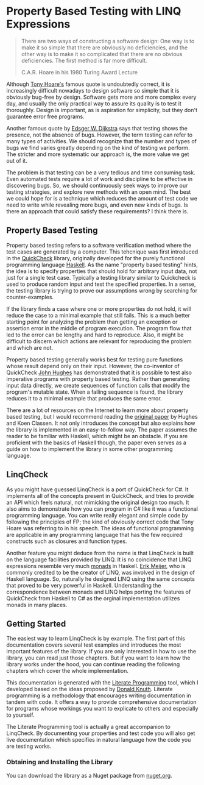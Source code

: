 ﻿# Property Based Testing with LINQ Expressions

> There are two ways of constructing a software design: One way is to make it 
> so simple that there are obviously no deficiencies, and the other way is to 
> make it so complicated that there are no obvious deficiencies. The first 
> method is far more difficult. 
> 
> C.A.R. Hoare in his 1980 Turing Award Lecture

Although [Tony Hoare's](https://en.wikipedia.org/wiki/Tony_Hoare) famous quote 
is undoubtedly correct, it is increasingly difficult nowadays to design software 
so simple that it is obviously bug-free by design. Software gets more and 
more complex every day, and usually the only practical way to assure its quality 
is to test it thoroughly. Design is important, as is aspiration for simplicity, 
but they don't guarantee error free programs.

Another famous quote by [Edsger W. Dijkstra](https://en.wikipedia.org/wiki/Edsger_W._Dijkstra) 
says that testing shows the presence, not the absence of bugs. However, the 
term testing can refer to many types of activities. We should recognize that 
the number and types of bugs we find varies greatly depending on the kind of 
testing we perform. The stricter and more systematic our approach is, the more 
value we get out of it.

The problem is that testing can be a very tedious and time consuming task. Even
automated tests require a lot of work and discipline to be effective in
discovering bugs. So, we should continuously seek ways to improve our testing 
strategies, and explore new methods with an open mind. The best we could hope
for is a technique which reduces the amount of test code we need to write while 
revealing more bugs, and even new kinds of bugs. Is there an approach that 
could satisfy these requirements? I think there is.

## Property Based Testing

Property based testing refers to a software verification method where the
test cases are generated by a computer. This tehcnique was first introduced in 
the [QuickCheck](https://en.wikipedia.org/wiki/QuickCheck) library, 
originally developed for the purely functional programming language 
[Haskell](https://www.haskell.org/). As the name "property based testing" hints, 
the idea is to specify properties that should hold for arbitrary input data,
not just for a single test case. Typically a testing library similar to 
Quickcheck is used to produce random input and test the specified properties. 
In a sense, the testing library is trying to prove our assumptions wrong by 
searching for counter-examples.

If the library finds a case where one or more properties do not hold, it will 
reduce the case to a minimal example that still fails. This is a much better 
starting point for analyzing the problem than getting an exception or 
assertion error in the middle of program execution. The program flow that led 
to the error can be lengthy and hard to reproduce. Also, it  might be difficult 
to discern which actions are relevant for reproducing the problem and which 
are not.

Property based testing generally works best for testing pure functions
whose result depend only on their input. However, the co-inventor of QuickCheck 
[John Hughes](https://en.wikipedia.org/wiki/John_Hughes_(computer_scientist))
has demonstrated that it is possible to test also imperative programs with
property based testing. Rather than generating input data directly, we create 
sequences of function calls that modify the program's mutable state. When a 
failing sequence is found, the library reduces it to a minimal example that 
produces the same error.

There are a lot of resources on the Internet to learn more about property
based testing, but I would recommend reading the
[original paper](http://www.eecs.northwestern.edu/~robby/courses/395-495-2009-fall/quick.pdf)
by Hughes and Koen Classen. It not only introduces the concept but also
explains how the library is implemented in an easy-to-follow way. The paper 
assumes the reader to be familiar with Haskell, which might be an obstacle. 
If you are proficient with the basics of Haskell though, the paper even 
serves as a guide on how to implement the library in some other programming 
language.

## LinqCheck

As you might have guessed LinqCheck is a port of QuickCheck for C#. It 
implements all of the concepts present in QuickCheck, and tries to provide 
an API which feels natural, not mimicking the original design too much. It 
also aims to demonstrate how you can program in C# like it was a functional 
programming language. You can write really elegant and simple code by following
the principles of FP; the kind of obviously correct code that Tony Hoare was 
referring to in his speech. The ideas of functional programming are applicable 
in any programming language that has the few required constructs such as 
closures and function types.

Another feature you might deduce from the name is that LinqCheck is built on 
the language facilities provided by LINQ. It is no coincidence that LINQ 
expressions resemble very much [monads](https://en.wikipedia.org/wiki/Monad_(functional_programming)) 
in Haskell. [Erik Meijer](https://en.wikipedia.org/wiki/Erik_Meijer_(computer_scientist)),
who is commonly credited to be the creator of LINQ, was involved in the design of 
Haskell language. So, naturally he designed LINQ using the same concepts that 
proved to be very powerful in Haskell. Understanding the correspondence between 
monads and LINQ helps porting the features of QuickCheck from Haskell to C# as 
the orginal implementation utilizes monads in many places. 

## Getting Started

The easiest way to learn LinqCheck is by example. The first part of this 
documentation covers several test examples and introduces the most important
features of the library. If you are only interested in how to use the library, 
you can read just those chapters. But if you want to learn how the library works
under the hood, you can continue reading the following chapters which cover the
whole implementation. 

This documentation is generated with the 
[Literate Programming](https://johtela.github.io/LiterateProgramming/) tool,
which I developed based on the ideas proposed by 
[Donald Knuth](https://fi.wikipedia.org/wiki/Donald_Knuth). Literate programming 
is a methodology that encourages writing documentation in tandem with code.
It offers a way to provide comprehensive documentation for programs whose 
workings you want to explicate to others and especially to yourself.

The Literate Programming tool is actually a great accompanion to LinqCheck. By 
documenting your properties and test code you will also get live documentation
which specifies in natural language how the code you are testing works.

### Obtaining and Installing the Library

You can download the library as a Nuget package from [nuget.org](https://www.nuget.org/).